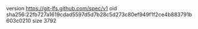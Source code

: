 version https://git-lfs.github.com/spec/v1
oid sha256:22fb727a1619cdad5597d5d7b28c5d273c80ef949f1f2ce4b883791b603c0210
size 3792
